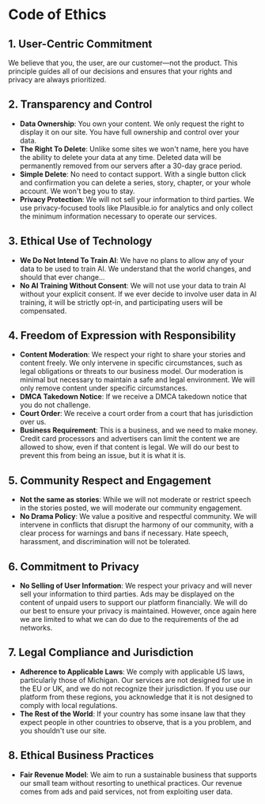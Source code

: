 # Code of Ethics

## 1. User-Centric Commitment

We believe that you, the user, are our customer—not the product. This principle guides all of our decisions and ensures that your rights and privacy are always prioritized.

## 2. Transparency and Control

- **Data Ownership**: You own your content. We only request the right to display it on our site. You have full ownership and control over your data.
- **The Right To Delete**: Unlike some sites we won't name, here you have the ability to delete your data at any time. Deleted data will be permanently removed from our servers after a 30-day grace period.
- **Simple Delete**: No need to contact support. With a single button click and confirmation you can delete a series, story, chapter, or your whole account. We won't beg you to stay.
- **Privacy Protection**: We will not sell your information to third parties. We use privacy-focused tools like Plausible.io for analytics and only collect the minimum information necessary to operate our services.

## 3. Ethical Use of Technology

- **We Do Not Intend To Train AI**: We have no plans to allow any of your data to be used to train AI. We understand that the world changes, and should that ever change...
- **No AI Training Without Consent**: We will not use your data to train AI without your explicit consent. If we ever decide to involve user data in AI training, it will be strictly opt-in, and participating users will be compensated.

## 4. Freedom of Expression with Responsibility

- **Content Moderation**: We respect your right to share your stories and content freely. We only intervene in specific circumstances, such as legal obligations or threats to our business model. Our moderation is minimal but necessary to maintain a safe and legal environment. We will only remove content under specific circumstances.
- **DMCA Takedown Notice**: If we receive a DMCA takedown notice that you do not challenge.
- **Court Order**: We receive a court order from a court that has jurisdiction over us.
- **Business Requirement**: This is a business, and we need to make money. Credit card processors and advertisers can limit the content we are allowed to show, even if that content is legal. We will do our best to prevent this from being an issue, but it is what it is.

## 5. Community Respect and Engagement

- **Not the same as stories**: While we will not moderate or restrict speech in the stories posted, we will moderate our community engagement.
- **No Drama Policy**: We value a positive and respectful community. We will intervene in conflicts that disrupt the harmony of our community, with a clear process for warnings and bans if necessary. Hate speech, harassment, and discrimination will not be tolerated.

## 6. Commitment to Privacy

- **No Selling of User Information**: We respect your privacy and will never sell your information to third parties. Ads may be displayed on the content of unpaid users to support our platform financially. We will do our best to ensure your privacy is maintained. However, once again here we are limited to what we can do due to the requirements of the ad networks.

## 7. Legal Compliance and Jurisdiction

- **Adherence to Applicable Laws**: We comply with applicable US laws, particularly those of Michigan. Our services are not designed for use in the EU or UK, and we do not recognize their jurisdiction. If you use our platform from these regions, you acknowledge that it is not designed to comply with local regulations.
- **The Rest of the World**: If your country has some insane law that they expect people in other countries to observe, that is a you problem, and you shouldn't use our site.

## 8. Ethical Business Practices

- **Fair Revenue Model**: We aim to run a sustainable business that supports our small team without resorting to unethical practices. Our revenue comes from ads and paid services, not from exploiting user data.
